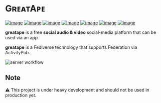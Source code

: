 # GʀᴇᴀᴛAᴘᴇ

[![image](https://img.shields.io/badge/Go-00A7D0?style=for-the-badge&logo=go&logoColor=white)](https://go.dev) [![image](https://img.shields.io/badge/ActivityPub-DD307D?style=for-the-badge&logoColor=white)](https://www.w3.org/TR/activitypub/) [![image](https://img.shields.io/badge/JSON--LD-FF6600?style=for-the-badge&logo=json&logoColor=white)](https://json-ld.org) [![image](https://img.shields.io/badge/Sqlite-449A45?style=for-the-badge&logo=sqlite&logoColor=white)](https://sqlite.org/index.html) [![image](https://img.shields.io/badge/MySQL-32738C?style=for-the-badge&logo=mysql&logoColor=white)](https://www.mysql.com) [![image](https://img.shields.io/badge/MariaDB-39818D?style=for-the-badge&logo=mariadb&logoColor=white)](https://mariadb.com) [![image](https://img.shields.io/badge/PostgreSQL-40668D?style=for-the-badge&logo=postgresql&logoColor=white)](https://www.postgresql.org)

**greatape** is a free **social audio & video** social-media platform that can be used via an app.

**greatape** is a Fediverse technology that supports Federation via ActivityPub.

![server workflow](https://github.com/reiver/greatape/actions/workflows/server.yml/badge.svg)

## Note

⚠️ This project is under heavy development and should not be used in production yet.
